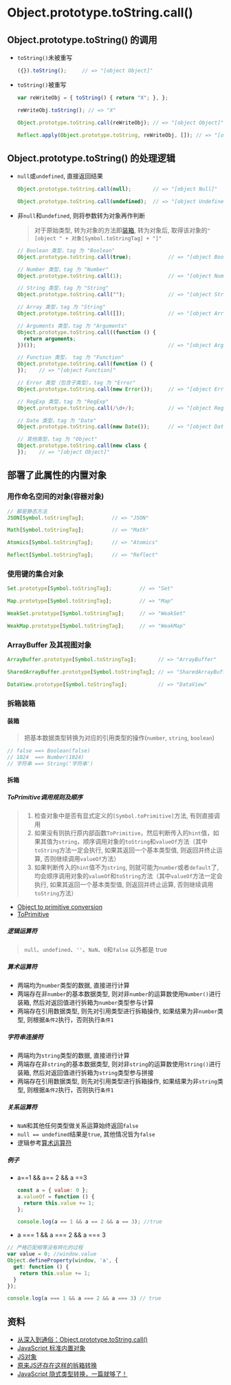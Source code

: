 # Object.prototype.toString.call()

## Object.prototype.toString() 的调用

- `toString()`未被重写

    ```javascript
    ({}).toString();     // => "[object Object]"
    ```

- `toString()`被重写
  ```javascript
  var reWriteObj = { toString() { return "X"; }, };
  
  reWriteObj.toString(); // => "X"
  
  Object.prototype.toString.call(reWriteObj); // => "[object Object]"
  
  Reflect.apply(Object.prototype.toString, reWriteObj, []); // => "[object Object]"
  ```

## Object.prototype.toString() 的处理逻辑

- `null`或`undefined`, 直接返回结果

  ```javascript
  Object.prototype.toString.call(null);       // => "[object Null]"
  
  Object.prototype.toString.call(undefined);  // => "[object Undefined]"
  ```

- 非`null`和`undefined`, 则将参数转为对象再作判断

  > 对于原始类型, 转为对象的方法即[装箱](#拆箱装箱), 转为对象后, 取得该对象的`"[object " + 对象[Symbol.toStringTag] + "]"`

  ```javascript
  // Boolean 类型，tag 为 "Boolean"
  Object.prototype.toString.call(true);            // => "[object Boolean]"
  
  // Number 类型，tag 为 "Number"
  Object.prototype.toString.call(1);               // => "[object Number]"
  
  // String 类型，tag 为 "String"
  Object.prototype.toString.call("");              // => "[object String]"
  
  // Array 类型，tag 为 "String"
  Object.prototype.toString.call([]);              // => "[object Array]"
  
  // Arguments 类型，tag 为 "Arguments"
  Object.prototype.toString.call((function () {
    return arguments;
  })());                                           // => "[object Arguments]"
  
  // Function 类型， tag 为 "Function"
  Object.prototype.toString.call(function () {
  });    // => "[object Function]"
  
  // Error 类型（包含子类型），tag 为 "Error"
  Object.prototype.toString.call(new Error());     // => "[object Error]"
  
  // RegExp 类型，tag 为 "RegExp"
  Object.prototype.toString.call(/\d+/);           // => "[object RegExp]"
  
  // Date 类型，tag 为 "Date"
  Object.prototype.toString.call(new Date());      // => "[object Date]"
  
  // 其他类型，tag 为 "Object"
  Object.prototype.toString.call(new class {
  });    // => "[object Object]"
  ```

## 部署了此属性的内置对象

### 用作命名空间的对象(容器对象)

```javascript
// 都是静态方法
JSON[Symbol.toStringTag];         // => "JSON"

Math[Symbol.toStringTag];         // => "Math"

Atomics[Symbol.toStringTag];      // => "Atomics"

Reflect[Symbol.toStringTag];      // => "Reflect"
```

### 使用键的集合对象

```javascript
Set.prototype[Symbol.toStringTag];         // => "Set"

Map.prototype[Symbol.toStringTag];         // => "Map"

WeakSet.prototype[Symbol.toStringTag];     // => "WeakSet"

WeakMap.prototype[Symbol.toStringTag];     // => "WeakMap"
```

### ArrayBuffer 及其视图对象

```javascript
ArrayBuffer.prototype[Symbol.toStringTag];       // => "ArrayBuffer"

SharedArrayBuffer.prototype[Symbol.toStringTag]; // => "SharedArrayBuffer"

DataView.prototype[Symbol.toStringTag];          // => "DataView"
```

### 拆箱装箱

#### 装箱

> 把基本数据类型转换为对应的引用类型的操作(`number`, `string`, `boolean`)

  ```javascript
  // false ==> Boolean(false)
  // 1024  ==> Number(1024)
  // 字符串 ==> String('字符串')
  ```

#### 拆箱

##### ToPrimitive调用规则及顺序

> 1. 检查对象中是否有显式定义的`[Symbol.toPrimitive]`方法, 有则直接调用
> 2. 如果没有则执行原内部函数`ToPrimitive`，然后判断传入的`hint`值，如果其值为`string`，顺序调用对象的`toString`和`valueOf`方法（其中`toString`方法一定会执行, 如果其返回一个基本类型值, 则返回并终止运算, 否则继续调用`valueOf`方法）
> 3. 如果判断传入的`hint`值不为`string`, 则就可能为`number`或者`default`了, 均会顺序调用对象的`valueOf`和`toString`方法（其中`valueOf`方法一定会执行, 如果其返回一个基本类型值, 则返回并终止运算, 否则继续调用`toString`方法）

- [Object to primitive conversion](https://zh.javascript.info/object-toprimitive)
- [ToPrimitive](https://tc39.es/ecma262/#sec-toprimitive)

##### 逻辑运算符

> `null`、`undefined`、`''`、`NaN`、`0`和`false` 以外都是 true

##### 算术运算符

- 两端均为`number`类型的数据, 直接进行计算
- 两端存在非`number`的基本数据类型, 则对非`number`的运算数使用`Number()`进行装箱, 然后对返回值进行拆箱为`number`类型参与计算
- 两端存在引用数据类型, 则先对引用类型进行拆箱操作, 如果结果为非`number`类型, 则根据`条件2`执行，否则执行`条件1`

##### 字符串连接符

- 两端均为`string`类型的数据, 直接进行计算
- 两端存在非`string`的基本数据类型, 则对非`string`的运算数使用`String()`进行装箱, 然后对返回值进行拆箱为`string`类型参与拼接
- 两端存在引用数据类型, 则先对引用类型进行拆箱操作, 如果结果为非`string`类型, 则根据`条件2`执行，否则执行`条件1`

##### 关系运算符

- `NaN`和其他任何类型做关系运算始终返回`false`
- `null == undefined`结果是`true`, 其他情况皆为`false`
- 逻辑参考[算术运算符](#算术运算符)

##### 例子

- a==1 && a== 2 && a ==3

  ```javascript
  const a = { value: 0 };
  a.valueOf = function () {
    return this.value += 1;
  };
  
  console.log(a == 1 && a == 2 && a == 3); //true
  ```
- a === 1 && a === 2 && a === 3

```javascript
// 严格匹配相等没有转化的过程
var value = 0; //window.value
Object.defineProperty(window, 'a', {
  get: function () {
    return this.value += 1;
  }
});

console.log(a === 1 && a === 2 && a === 3) // true
```

## 资料

- [从深入到通俗：Object.prototype.toString.call()](https://zhuanlan.zhihu.com/p/118793721)
- [JavaScript 标准内置对象](https://developer.mozilla.org/zh-CN/docs/Web/JavaScript/Reference/Global_Objects)
- [JS对象](https://blog.csdn.net/chaopicrawl/article/details/119220919)
- [原来JS还存在这样的拆箱转换](https://juejin.cn/post/6844903769365282824)
- [JavaScript 隐式类型转换，一篇就够了！](https://chinese.freecodecamp.org/news/javascript-implicit-type-conversion/)
